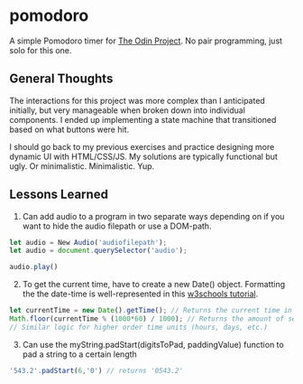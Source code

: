 # pomodoro

A simple Pomodoro timer for [The Odin Project](https://www.theodinproject.com/courses/web-development-101/lessons/pairing-project). No pair programming, just solo for this one. 

## General Thoughts
The interactions for this project was more complex than I anticipated initially, but very manageable when broken down into individual components. I ended up implementing a state machine that transitioned based on what buttons were hit. 

I should go back to my previous exercises and practice designing more dynamic UI with HTML/CSS/JS. My solutions are typically functional but ugly. Or minimalistic. Minimalistic. Yup. 

## Lessons Learned
1. Can add audio to a program in two separate ways depending on if you want to hide the audio filepath or use a DOM-path.
```javascript
let audio = New Audio('audiofilepath');
let audio = document.querySelector('audio');

audio.play()
```
2. To get the current time, have to create a new Date() object. Formatting the the date-time is well-represented in this [w3schools tutorial](https://www.w3schools.com/howto/howto_js_countdown.asp). 
```javascript
let currentTime = new Date().getTime(); // Returns the current time in ms
Math.floor(currentTime % (1000*60) / 1000); // Returns the amount of seconds as an integer
// Similar logic for higher order time units (hours, days, etc.)
```
3. Can use the myString.padStart(digitsToPad, paddingValue) function to pad a string to a certain length
```javascript
'543.2'.padStart(6,'0') // returns '0543.2'
```
